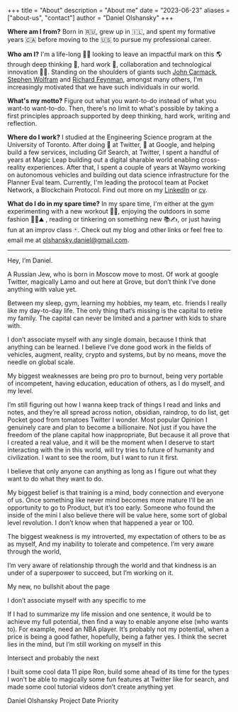 +++
title = "About"
description = "About me"
date = "2023-06-23"
aliases = ["about-us", "contact"]
author = "Daniel Olshansky"
+++

**Where am I from?** Born in 🇷🇺, grew up in 🇮🇱, and spent my formative years 🇨🇦 before moving to the 🇺🇸 to pursue my professional career.

**Who am I?** I'm a life-long 🧑‍🎓 looking to leave an impactful mark on this 🌎 through deep thinking 🤔, hard work 👷, collaboration and technological innovation 🧑‍🔬. Standing on the shoulders of giants such [John Carmack](https://en.wikipedia.org/wiki/John_Carmack), [Stephen Wolfram](https://en.wikipedia.org/wiki/Stephen_Wolfram) and [Richard Feynman](https://en.wikipedia.org/wiki/Richard_Feynman), amongst many others, I'm increasingly motivated that we have such individuals in our world.

**What's my motto?** Figure out what you want-to-do instead of what you want-to want-to-do. Then, there's no limit to what's possible by taking a first principles approach supported by deep thinking, hard work, writing and reflection.

**Where do I work?** I studied at the Engineering Science program at the University of Toronto. After doing 📱 at Twitter, 🤖 at Google, and helping build a few services, including Gif Search, at Twitter, I spent a handful of years at Magic Leap building out a digital sharable world enabling cross-reality experiences. After that, I spent a couple of years at Waymo working on autonomous vehicles and building out data science infrastructure for the Planner Eval team. Currently, I'm leading the protocol team at Pocket Network, a Blockchain Protocol. Find out more on my [LinkedIn](https://www.linkedin.com/in/dolshansky/) or [cv](/pdfs/resume.pdf).

**What do I do in my spare time?** In my spare time, I'm either at the gym experimenting with a new workout 🏋🏽, enjoying the outdoors in some fashion 🥾🌲⛰ , reading or tinkering on something new 📚✍️, or just having fun at an improv class 🃏. Check out my blog and other links or feel free to email me at [olshansky.daniel@gmail.com](mailto:olshansky.daniel@gmail.com).

---

Hey, I’m Daniel.

A Russian Jew, who is born in Moscow move to most. Of work at google Twitter, magically Lamo and out here at Grove, but don’t think I’ve done anything with value yet.

Between my sleep, gym, learning my hobbies, my team, etc. friends I really like my day-to-day life. The only thing that’s missing is the capital to retire my family. The capital can never be limited and a partner with kids to share with.

I don’t associate myself with any single domain, because I think that anything can be learned. I believe I’ve done good work in the fields of vehicles, augment, reality, crypto and systems, but by no means, move the needle on global scale.

My biggest weaknesses are being pro pro to burnout, being very portable of incompetent, having education, education of others, as I do myself, and my level.

I’m still figuring out how I wanna keep track of things I read and links and notes, and they’re all spread across notion, obsidian, raindrop, to do list, get Pocket good from tomatoes Twitter I wonder. Most popular Opinion I genuinely care and plan to become a billionaire. Not just if you have the freedom of the plane capital how inappropriate, But because it all prove that I created a real value, and it will be the moment when I deserve to start interacting with the in this world, will try tries to future of humanity and civilization. I want to see the room, but I want to run it first.

I believe that only anyone can anything as long as I figure out what they want to do what they want to do.

My biggest belief is that training is a mind, body connection and everyone of us. Once something like never mind becomes more mature I’ll be an opportunity to go to Product, but it’s too early. Someone who found the inside of the mini I also believe there will be value here, some sort of global level revolution. I don’t know when that happened a year or 100.

The biggest weakness is my introverted, my expectation of others to be as as myself, And my inability to tolerate and competence.
I’m very aware through the world,

I’m very aware of relationship through the world and that kindness is an under of a superpower to succeed, but I’m working on it.

My new, no bullshit about the page

I don’t associate myself with any specific to me

If I had to summarize my life mission and one sentence, it would be to achieve my full potential, then find a way to enable anyone else (who wants to). For example, need an NBA player. It’s probably not my potential, when a price is being a good father, hopefully, being a father yes. I think the secret lies in the mind, but I’m still working on myself in this

Intersect and probably the next

I built some cool data 11 pipe Ron, build some ahead of its time for the types I won’t be able to magically some fun features at Twitter like for search, and made some cool tutorial videos don’t create anything yet

Daniel Olshansky
Project
Date
Priority
